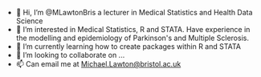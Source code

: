 - 👋 Hi, I’m @MLawtonBris a lecturer in Medical Statistics and Health Data Science
- 👀 I’m interested in Medical Statistics, R and STATA.  Have experience in the modelling and epidemiology of Parkinson's and Multiple Sclerosis.
- 🌱 I’m currently learning how to create packages within R and STATA
- 💞️ I’m looking to collaborate on ...
- 📫 Can email me at Michael.Lawton@bristol.ac.uk

<!---
MLawtonBris/MLawtonBris is a ✨ special ✨ repository because its `README.md` (this file) appears on your GitHub profile.
You can click the Preview link to take a look at your changes.
--->
